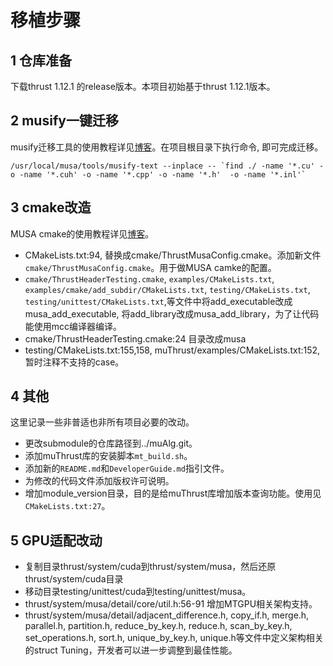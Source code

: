 # 移植步骤
## 1 仓库准备
下载thrust 1.12.1 的release版本。本项目初始基于thrust 1.12.1版本。

## 2 musify一键迁移
musify迁移工具的使用教程详见[博客](https://blog.mthreads.com/blog/musa/2024-05-28-%E4%BD%BF%E7%94%A8musify%E5%AF%B9%E4%BB%A3%E7%A0%81%E8%BF%9B%E8%A1%8C%E5%B9%B3%E5%8F%B0%E8%BF%81%E7%A7%BB/)。在项目根目录下执行命令, 即可完成迁移。
```
/usr/local/musa/tools/musify-text --inplace -- `find ./ -name '*.cu' -o -name '*.cuh' -o -name '*.cpp' -o -name '*.h'  -o -name '*.inl'`
```

## 3 cmake改造
MUSA cmake的使用教程详见[博客](https://blog.mthreads.com/blog/musa/2024-05-20-%E4%BD%BF%E7%94%A8cmake%E6%9E%84%E5%BB%BAMUSA%E5%B7%A5%E7%A8%8B/)。
* CMakeLists.txt:94, 替换成cmake/ThrustMusaConfig.cmake。添加新文件`cmake/ThrustMusaConfig.cmake`。用于做MUSA camke的配置。
* `cmake/ThrustHeaderTesting.cmake`, `examples/CMakeLists.txt`, `examples/cmake/add_subdir/CMakeLists.txt`, `testing/CMakeLists.txt`, `testing/unittest/CMakeLists.txt`,等文件中将add_executable改成musa_add_executable, 将add_library改成musa_add_library，为了让代码能使用mcc编译器编译。
* cmake/ThrustHeaderTesting.cmake:24 目录改成musa
* testing/CMakeLists.txt:155,158, muThrust/examples/CMakeLists.txt:152, 暂时注释不支持的case。

## 4 其他
这里记录一些非普适也非所有项目必要的改动。
* 更改submodule的仓库路径到../muAlg.git。
* 添加muThrust库的安装脚本`mt_build.sh`。
* 添加新的`README.md`和`DeveloperGuide.md`指引文件。
* 为修改的代码文件添加版权许可说明。
* 增加module_version目录，目的是给muThrust库增加版本查询功能。使用见`CMakeLists.txt:27`。

## 5 GPU适配改动
* 复制目录thrust/system/cuda到thrust/system/musa，然后还原thrust/system/cuda目录
* 移动目录testing/unittest/cuda到testing/unittest/musa。
* thrust/system/musa/detail/core/util.h:56-91 增加MTGPU相关架构支持。
* thrust/system/musa/detail/adjacent_difference.h, copy_if.h, merge.h, parallel.h, partition.h, reduce_by_key.h, reduce.h, scan_by_key.h, set_operations.h, sort.h, unique_by_key.h, unique.h等文件中定义架构相关的struct Tuning，开发者可以进一步调整到最佳性能。





